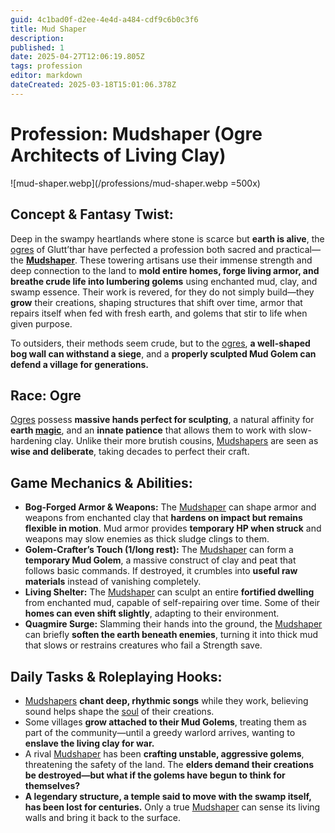 ```yaml
---
guid: 4c1bad0f-d2ee-4e4d-a484-cdf9c6b0c3f6
title: Mud Shaper
description: 
published: 1
date: 2025-04-27T12:06:19.805Z
tags: profession
editor: markdown
dateCreated: 2025-03-18T15:01:06.378Z
---
```


# Profession: Mudshaper (Ogre Architects of Living Clay)

![mud-shaper.webp](/professions/mud-shaper.webp =500x)

## Concept & Fantasy Twist:
Deep in the swampy heartlands where stone is scarce but **earth is alive**, the [ogres](/raw/20250501/ogre/ogres.md) of Glutt’thar have perfected a profession both sacred and practical—the **[Mudshaper](/raw/20250504/mudshaper/mudshaper.md)**. These towering artisans use their immense strength and deep connection to the land to **mold entire homes, forge living armor, and breathe crude life into lumbering golems** using enchanted mud, clay, and swamp essence. Their work is revered, for they do not simply build—they **grow** their creations, shaping structures that shift over time, armor that repairs itself when fed with fresh earth, and golems that stir to life when given purpose.

To outsiders, their methods seem crude, but to the [ogres](/raw/20250501/ogre/ogres.md), **a well-shaped bog wall can withstand a siege**, and a **properly sculpted Mud Golem can defend a village for generations.**

## Race: Ogre
[Ogres](/raw/20250501/ogre/ogres.md) possess **massive hands perfect for sculpting**, a natural affinity for **earth [magic](/structure/mechanic/magic.md)**, and an **innate patience** that allows them to work with slow-hardening clay. Unlike their more brutish cousins, [Mudshapers](/raw/20250501/mudshaper/mudshapers.md) are seen as **wise and deliberate**, taking decades to perfect their craft.

## Game Mechanics & Abilities:
- **Bog-Forged Armor & Weapons:** The [Mudshaper](/raw/20250504/mudshaper/mudshaper.md) can shape armor and weapons from enchanted clay that **hardens on impact but remains flexible in motion**. Mud armor provides **temporary HP when struck** and weapons may slow enemies as thick sludge clings to them.  
- **Golem-Crafter’s Touch (1/long rest):** The [Mudshaper](/raw/20250504/mudshaper/mudshaper.md) can form a **temporary Mud Golem**, a massive construct of clay and peat that follows basic commands. If destroyed, it crumbles into **useful raw materials** instead of vanishing completely.  
- **Living Shelter:** The [Mudshaper](/raw/20250504/mudshaper/mudshaper.md) can sculpt an entire **fortified dwelling** from enchanted mud, capable of self-repairing over time. Some of their **homes can even shift slightly**, adapting to their environment.  
- **Quagmire Surge:** Slamming their hands into the ground, the [Mudshaper](/raw/20250504/mudshaper/mudshaper.md) can briefly **soften the earth beneath enemies**, turning it into thick mud that slows or restrains creatures who fail a Strength save.  

## Daily Tasks & Roleplaying Hooks:
- [Mudshapers](/raw/20250501/mudshaper/mudshapers.md) **chant deep, rhythmic songs** while they work, believing sound helps shape the [soul](/raw/20250501/soul/soul.md) of their creations.  
- Some villages **grow attached to their Mud Golems**, treating them as part of the community—until a greedy warlord arrives, wanting to **enslave the living clay for war.**  
- A rival [Mudshaper](/raw/20250504/mudshaper/mudshaper.md) has been **crafting unstable, aggressive golems**, threatening the safety of the land. The **elders demand their creations be destroyed—but what if the golems have begun to think for themselves?**  
- **A legendary structure, a temple said to move with the swamp itself, has been lost for centuries.** Only a true [Mudshaper](/raw/20250504/mudshaper/mudshaper.md) can sense its living walls and bring it back to the surface.
